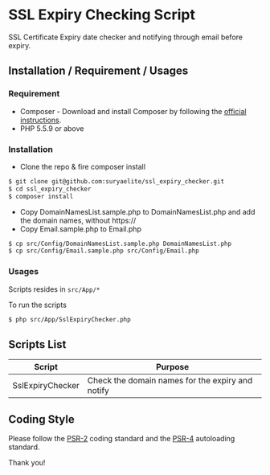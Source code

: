# SSL Expiry Checking Script
SSL Certificate Expiry date checker and notifying through email before expiry.

## Installation / Requirement / Usages

### Requirement

- Composer - Download and install Composer by following the [official instructions](https://getcomposer.org/download/).
- PHP 5.5.9 or above

### Installation

- Clone the repo & fire composer install

```sh
$ git clone git@github.com:suryaelite/ssl_expiry_checker.git
$ cd ssl_expiry_checker
$ composer install
```

- Copy DomainNamesList.sample.php to DomainNamesList.php and add the domain names, without https://
- Copy Email.sample.php to Email.php

```sh
$ cp src/Config/DomainNamesList.sample.php DomainNamesList.php
$ cp src/Config/Email.sample.php src/Config/Email.php
```

### Usages

Scripts resides in ```src/App/*```

To run the scripts
```sh
$ php src/App/SslExpiryChecker.php
```

## Scripts List
| Script | Purpose |
| ------ | ------ |
| SslExpiryChecker | Check the domain names for the expiry and notify |



## Coding Style

Please follow the [PSR-2](http://www.php-fig.org/psr/psr-2/) coding standard and the [PSR-4](http://www.php-fig.org/psr/psr-4/) autoloading standard.

Thank you!
